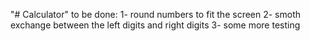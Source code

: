 "# Calculator" 
to be done: 
1- round numbers to fit the screen 
2- smoth exchange between the left digits and right digits 
3- some more testing 
